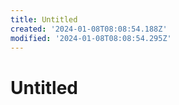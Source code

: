 ```yaml
---
title: Untitled
created: '2024-01-08T08:08:54.188Z'
modified: '2024-01-08T08:08:54.295Z'
---
```


# Untitled
